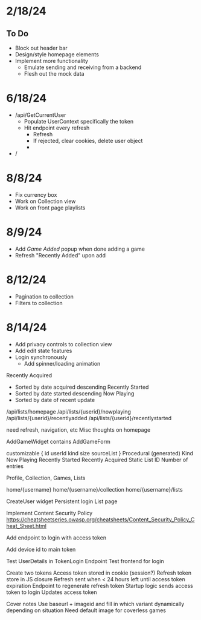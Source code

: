 # 2/18/24

## To Do

- Block out header bar
- Design/style homepage elements
- Implement more functionality
  - Emulate sending and receiving from a backend
  - Flesh out the mock data

# 6/18/24

- /api/GetCurrentUser
  - Populate UserContext specifically the token
  - Hit endpoint every refresh
    - Refresh 
    - If rejected, clear cookies, delete user object
    - 
- /

# 8/8/24

- Fix currency box
- Work on Collection view
- Work on front page playlists

# 8/9/24

- Add *Game Added* popup when done adding a game
- Refresh "Recently Added" upon add

# 8/12/24

- Pagination to collection
- Filters to collection

# 8/14/24

- Add privacy controls to collection view
- Add edit state features
- Login synchronously
  - Add spinner/loading animation


Recently Acquired
- Sorted by date acquired descending
Recently Started
- Sorted by date started descending
Now Playing
- Sorted by date of recent update

/api/lists/homepage
/api/lists/{userid}/nowplaying
/api/lists/{userid}/recentlyadded
/api/lists/{userid}/recentlystarted


need refresh, navigation, etc
Misc thoughts on homepage

AddGameWidget contains AddGameForm

customizable
  {
    id
    userId
    kind
    size
    sourceList
  }
  Procedural (generated)
    Kind
      Now Playing
      Recently Started
      Recently Acquired
  Static
    List ID
    Number of entries

Profile, Collection, Games, Lists

home/{username}
home/{username}/collection
home/{username}/lists

CreateUser widget
Persistent login
List page

Implement Content Security Policy
https://cheatsheetseries.owasp.org/cheatsheets/Content_Security_Policy_Cheat_Sheet.html

Add endpoint to login with access token

Add device id to main token

Test UserDetails in TokenLogin Endpoint
Test frontend for login

Create two tokens
  Access token stored in cookie (session?)
  Refresh token store in JS closure
    Refresh sent when < 24 hours left until access token expiration
  Endpoint to regenerate refresh token
  Startup logic sends access token to login
    Updates access token

Cover notes
Use baseurl + imageid and fill in which variant dynamically depending on situation
Need default image for coverless games